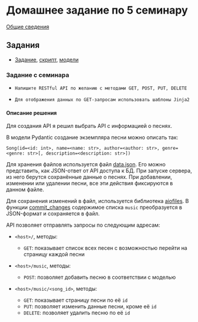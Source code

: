 # Домашнее задание по 5 семинару

[Общие сведения](../)

## Задания

- [Задание](#задание-с-семинара), [скрипт](./task.py), [модели](./pydantic_models.py)

### Задание с семинара

- `Напишите RESTful API по желанию с методами GET, POST, PUT, DELETE`

- `Для отображения данных по GET-запросам использовать шаблоны Jinja2`

#### Описание решения

Для создания API я решил выбрать API с информацией о песнях.

В модели Pydantic создание экземпляра песни можно описать так:

`Song(id=<id: int>, name=<name: str>, author=<author: str>, genre=<genre: str>[, description=<description: str>])`

Для хранения файлов используется файл [data.json](./data.json).
Его можно представить, как JSON-ответ от API доступа к БД.
При запуске сервера, из него берутся сохранённые данные о песнях.
При добавлении, изменении или удалении песни, все эти действия фиксируются в данном файле.

Для сохранения изменений в файл, используется библиотека [aiofiles](https://pypi.org/project/aiofiles/).
В функции [commit_changes](./task.py#L29-L33) содержимое списка `music` преобразуется в JSON-формат и сохраняется в файл.

API позволяет отправлять запросы по следующим адресам:

- `<host>/`, методы:
    - `GET`: показывает список всех песен с возможностью перейти на страницу каждой песни

- `<host>/music`, методы:
    - `POST`: позволяет добавить песню в соответствии с моделью

- `<host>/music/<song_id>`, методы:
    - `GET`: показывает страницу песни по её `id`
    - `PUT`: позволяет изменить данные песни, кроме её `id`
    - `DELETE`: позволяет удалить песню по её `id`
